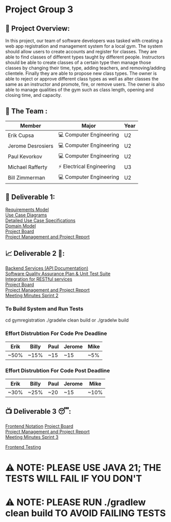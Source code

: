 # Project Group 3

## 💼 Project Overview: 

In this project, our team of software developers was tasked with creating a web app registration and management system for a local gym. The system should allow users to create accounts and register for classes. They are able to find classes of different types taught by different people. Instructors should be able to create classes of a certain type then manage those classes by changing their time, type, adding teachers, and removing/adding clientele. Finally they are able to propose new class types. The owner is able to reject or approve different class types as well as alter classes the same as an instructor and promote, fire, or remove users. The owner is also able to manage qualities of the gym such as class length, opening and closing time, and capacity. 

## 🧠 The Team : 

| Member            | Major   |  Year |
| ----------------- | ------------------------------------ | ------------ |
| Erik Cupsa        | 💻 Computer Engineering |   U2          |
| Jerome Desrosiers | 💻 Computer Engineering |   U2          |
| Paul Kevorkov     | 💻 Computer Engineering |   U2          |
| Michael Rafferty  | ⚡️ Electrical Engineering    |    U3        |
| Bill Zimmerman    | 💻 Computer Engineering |    U2          |

## 📓 Deliverable 1:

[Requirements Model](https://github.com/McGill-ECSE321-Winter2024/project-group-3/wiki/%F0%9F%8E%92-Requirements-Model)  
[Use Case Diagrams](https://github.com/McGill-ECSE321-Winter2024/project-group-3/wiki/%F0%9F%91%B7-Use-Cases-and-Diagrams#-use-case-diagram-1)  
[Detailed Use Case Specifications](https://github.com/McGill-ECSE321-Winter2024/project-group-3/wiki/%F0%9F%91%B7-Use-Cases-and-Diagrams#-detailed-specifications)  
[Domain Model](https://github.com/McGill-ECSE321-Winter2024/project-group-3/wiki/%F0%9F%97%82%EF%B8%8F-Domain-Model)  
[Project Board](https://github.com/orgs/McGill-ECSE321-Winter2024/projects/36/views/1)  
[Project Management and Project Report](https://github.com/McGill-ECSE321-Winter2024/project-group-3/wiki/%F0%9F%93%93-Project-Management-and-Project-Report)  


## 📈 Deliverable 2 🤩:
[Backend Services (API Documentation)](https://github.com/McGill-ECSE321-Winter2024/project-group-3/wiki/%F0%9F%96%A5%EF%B8%8F-Backend-Services#api-documentation-)   
[Software Quality Assurance Plan & Unit Test Suite](https://github.com/McGill-ECSE321-Winter2024/project-group-3/wiki/%F0%9F%94%8E-Quality-Assurance-Report)  
[Integration for RESTful services](https://github.com/McGill-ECSE321-Winter2024/project-group-3/wiki/%F0%9F%98%AE%E2%80%8D%F0%9F%92%A8Restful-Service-Integration-Tests#tests-performed)  
[Project Board](https://github.com/orgs/McGill-ECSE321-Winter2024/projects/36/views/1)  
[Project Management and Project Report](https://github.com/McGill-ECSE321-Winter2024/project-group-3/wiki/%F0%9F%93%93-Project-Management-and-Project-Report#-project-board)  
[Meeting Minutes Sprint 2](https://github.com/McGill-ECSE321-Winter2024/project-group-3/wiki/%E2%9C%8F%EF%B8%8F-Meetings-Minutes#-meeting-notes-for-deliverable-two)  

### To Build System and Run Tests 
cd gymregistration 
./gradelw clean build or ./gradelw build

### Effort Distrubtion For Code Pre Deadline
|Erik|Billy|Paul|Jerome|Mike|
|----|-----|----|------|----|
|~50%| ~15%|~15|~15|~5%|

### Effort Distrubtion For Code Post Deadline
|Erik|Billy|Paul|Jerome|Mike|
|----|-----|----|------|----|
|~30%| ~25%|~20|~15|~10%|

## 📺 Deliverable 3 :sleeping::
[Frontend Notation](https://github.com/McGill-ECSE321-Winter2024/project-group-3/wiki/%F0%9F%93%BA-Frontend)
[Project Board](https://github.com/orgs/McGill-ECSE321-Winter2024/projects/36/views/1)  
[Project Management and Project Report](https://github.com/McGill-ECSE321-Winter2024/project-group-3/wiki/%F0%9F%93%93-Project-Management-and-Project-Report)  
[Meeting Minutes Sprint 3](https://github.com/McGill-ECSE321-Winter2024/project-group-3/wiki/%E2%9C%8F%EF%B8%8F-Meetings-Minutes#-meeting-notes-for-deliverable-3)

[Frontend Testing](https://github.com/McGill-ECSE321-Winter2024/project-group-3/wiki/%F0%9F%94%8E-Quality-Assurance-Report#Frontend-Testing)


# ⚠️ NOTE: PLEASE USE JAVA 21; THE TESTS WILL FAIL IF YOU DON'T
# ⚠️ NOTE: PLEASE RUN ./gradlew clean build TO AVOID FAILING TESTS
